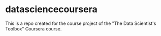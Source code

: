 datasciencecoursera
===================

This is a repo created for the course project of the "The Data Scientist's Toolbox" Coursera course.
